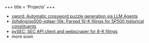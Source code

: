 +++
title = 'Projects'
+++

- [xword: Automatic crossword puzzle generation via LLM Agents](https://github.com/jlohding/xword)
- [jlohding/sp500-edgar-10k: Parsed 10-K filings for SP500 historical constituents](https://huggingface.co/datasets/jlohding/sp500-edgar-10k)
- [pySEC: SEC API client and webscraper for 8-K filings](https://github.com/jlohding/pySEC)
- more soon